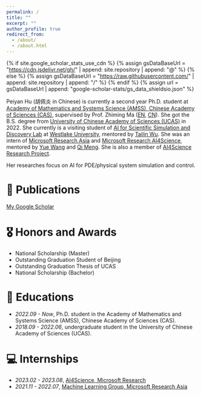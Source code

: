 ```yaml
---
permalink: /
title: ""
excerpt: ""
author_profile: true
redirect_from: 
  - /about/
  - /about.html
---
```


{% if site.google_scholar_stats_use_cdn %}
{% assign gsDataBaseUrl = "https://cdn.jsdelivr.net/gh/" | append: site.repository | append: "@" %}
{% else %}
{% assign gsDataBaseUrl = "https://raw.githubusercontent.com/" | append: site.repository | append: "/" %}
{% endif %}
{% assign url = gsDataBaseUrl | append: "google-scholar-stats/gs_data_shieldsio.json" %}

<span class='anchor' id='about-me'></span>

Peiyan Hu (胡佩炎 in Chinese) is currently a second year Ph.D. student at [Academy of Mathematics and Systems Science (AMSS), Chinese Academy of Sciences (CAS)](http://www.amss.ac.cn/), supervised by Prof. Zhiming Ma ([EN](https://en.wikipedia.org/wiki/Zhi-Ming_Ma), [CN](http://homepage.amss.ac.cn/research/homePage/8eb59241e2e74d828fb84eec0efadba5/myHomePage.html#home)). She got the B.S. degree from [University of Chinese Academy of Sciences (UCAS)](https://english.ucas.ac.cn/) in 2022. She currently is a visiting student of [AI for Scientific Simulation and Discovery Lab](https://ai4s.lab.westlake.edu.cn/) at [Westlake University](https://en.westlake.edu.cn/), mentored by [Tailin Wu](https://tailin.org/). She was an intern of [Microsoft Research Asia](https://www.msra.cn/) and [Microsoft Research AI4Science](https://www.microsoft.com/en-us/research/lab/microsoft-research-ai4science/), mentored by [Yue Wang](https://www.microsoft.com/en-us/research/people/yuwang5/) and [Qi Meng](https://scholar.google.co.jp/citations?user=t-z3K34AAAAJ&hl=en). She is also a member of [AI4Science Research Project](https://ai4sci-research.github.io). 

Her researches focus on AI for PDE/physical system simulation and control.

# 📝 Publications
[My Google Scholar](https://scholar.google.com/citations?user=TcyZu_8AAAAJ&hl=zh-CN)

# 🎖 Honors and Awards
- National Scholarship (Master)
- Outstanding Graduation Student of Beijing
- Outstanding Graduation Thesis of UCAS
- National Scholarship (Bachelor)

# 📖 Educations
- *2022.09 - Now*, Ph.D. student in the Academy of Mathematics and Systems Science (AMSS), Chinese Academy of Sciences (CAS).
- *2018.09 - 2022.06*, undergraduate student in the University of Chinese Academy of Sciences (UCAS).

<!-- # 💬 Invited Talks
- *2021.06*, Lorem ipsum dolor sit amet, consectetur adipiscing elit. Vivamus ornare aliquet ipsum, ac tempus justo dapibus sit amet. 
- *2021.03*, Lorem ipsum dolor sit amet, consectetur adipiscing elit. Vivamus ornare aliquet ipsum, ac tempus justo dapibus sit amet.  \| [\[video\]](https://github.com/) -->

# 💻 Internships
- *2023.02 - 2023.08*, [AI4Science, Microsoft Research](https://www.microsoft.com/en-us/research/lab/microsoft-research-ai4science/)
- *2021.11 - 2022.07*, [Machine Learning Group, Microsoft Research Asia](https://www.microsoft.com/en-us/research/lab/microsoft-research-asia/)
